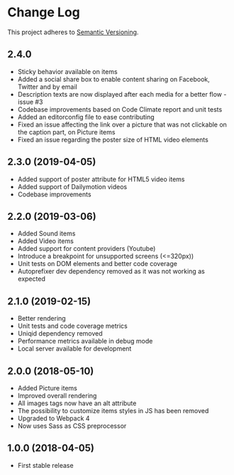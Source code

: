 # Change Log
This project adheres to [Semantic Versioning](http://semver.org/).

## 2.4.0
* Sticky behavior available on items
* Added a social share box to enable content sharing on Facebook, Twitter and by email
* Description texts are now displayed after each media for a better flow - issue #3
* Codebase improvements based on Code Climate report and unit tests
* Added an editorconfig file to ease contributing
* Fixed an issue affecting the link over a picture that was not clickable on the caption part, on Picture items
* Fixed an issue regarding the poster size of HTML video elements

## 2.3.0 (2019-04-05)
* Added support of poster attribute for HTML5 video items
* Added support of Dailymotion videos
* Codebase improvements

## 2.2.0 (2019-03-06)
* Added Sound items
* Added Video items
* Added support for content providers (Youtube)
* Introduce a breakpoint for unsupported screens (<=320px))
* Unit tests on DOM elements and better code coverage
* Autoprefixer dev dependency removed as it was not working as expected

## 2.1.0 (2019-02-15)
* Better rendering
* Unit tests and code coverage metrics
* Uniqid dependency removed
* Performance metrics available in debug mode
* Local server available for development

## 2.0.0 (2018-05-10)
* Added Picture items
* Improved overall rendering
* All images tags now have an alt attribute
* The possibility to customize items styles in JS has been removed
* Upgraded to Webpack 4
* Now uses Sass as CSS preprocessor


## 1.0.0 (2018-04-05)
* First stable release
